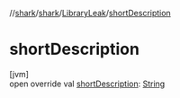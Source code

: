 //[shark](../../../index.md)/[shark](../index.md)/[LibraryLeak](index.md)/[shortDescription](short-description.md)

# shortDescription

[jvm]\
open override val [shortDescription](short-description.md): [String](https://kotlinlang.org/api/latest/jvm/stdlib/kotlin/-string/index.html)
